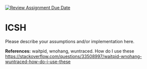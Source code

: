 [![Review Assignment Due Date](https://classroom.github.com/assets/deadline-readme-button-22041afd0340ce965d47ae6ef1cefeee28c7c493a6346c4f15d667ab976d596c.svg)](https://classroom.github.com/a/WIXYXthJ)
# ICSH

Please describe your assumptions and/or implementation here. 


**References:**
waitpid, wnohang, wuntraced. How do I use these
https://stackoverflow.com/questions/33508997/waitpid-wnohang-wuntraced-how-do-i-use-these